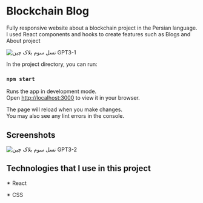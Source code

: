 
# Blockchain Blog

Fully responsive website about a blockchain project in the Persian language. I used React components and hooks to create features such as Blogs and About project

![نسل سوم بلاک چین   GPT3-1](https://github.com/springtofigh/blockchain-gpt3/assets/90114320/80c41613-4176-4da1-b874-ce6713ebdc70)

In the project directory, you can run:

### `npm start`

Runs the app in development mode.\
Open [http://localhost:3000](http://localhost:3000) to view it in your browser.

The page will reload when you make changes.\
You may also see any lint errors in the console.

## Screenshots

![نسل سوم بلاک چین   GPT3-2](https://github.com/springtofigh/blockchain-gpt3/assets/90114320/4f0db010-9c2c-42d5-9c95-9fdbe96315e8)



## Technologies that I use in this project

✴ React

✴ CSS
